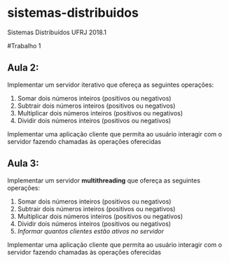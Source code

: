 # sistemas-distribuidos
Sistemas Distribuídos UFRJ 2018.1

#Trabalho 1

## Aula 2: 

Implementar um servidor iterativo que ofereça as seguintes operações:
1. Somar dois números inteiros (positivos ou negativos)
2. Subtrair dois números inteiros (positivos ou negativos)
3. Multiplicar dois números inteiros (positivos ou negativos)
4. Dividir dois números inteiros (positivos ou negativos)

Implementar uma aplicação cliente que permita ao usuário interagir com o servidor fazendo chamadas às operações oferecidas


## Aula 3: 


Implementar um servidor **multithreading** que ofereça as seguintes operações:
1. Somar dois números inteiros (positivos ou negativos)
2. Subtrair dois números inteiros (positivos ou negativos)
3. Multiplicar dois números inteiros (positivos ou negativos)
4. Dividir dois números inteiros (positivos ou negativos)
5. *Informar quantos clientes estão ativos no servidor*

Implementar uma aplicação cliente que permita ao usuário interagir com o servidor fazendo chamadas às operações oferecidas

